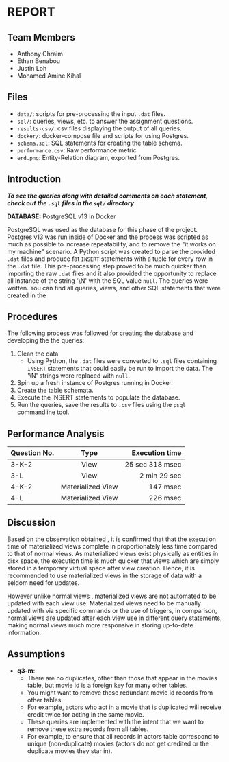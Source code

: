 # REPORT

## Team Members

- Anthony Chraim
- Ethan Benabou
- Justin Loh
- Mohamed Amine Kihal

## Files

- `data/`: scripts for pre-processing the input `.dat` files.
- `sql/`: queries, views, etc. to answer the assignment questions.
- `results-csv/`: csv files displaying the output of all queries.
- `docker/`: docker-compose file and scripts for using Postgres.
- `schema.sql`: SQL statements for creating the table schema.
- `performance.csv`: Raw performance metric
- `erd.png`: Entity-Relation diagram, exported from Postgres.

## Introduction

***To see the queries along with detailed comments on each statement, check out
the `.sql` files in the `sql/` directory***

**DATABASE:** PostgreSQL v13 in Docker

PostgreSQL was used as the database for this phase of the project. Postgres v13
was run inside of Docker and the process was scripted as much as possible to
increase repeatability, and to remove the "it works on my machine" scenario. A
Python script was created to parse the provided `.dat` files and produce fat
`INSERT` statements with a tuple for every row in the `.dat` file. This
pre-processing step proved to be much quicker than importing the raw `.dat`
files and it also provided the opportunity to replace all instance of the string
'\N' with the SQL value `null`. The queries were written. You can find all
queries, views, and other SQL statements that were created in the

## Procedures

The following process was followed for creating the database and developing the
the queries:

1. Clean the data
   - Using Python, the `.dat` files were converted to `.sql` files containing
     `INSERT` statements that could easily be run to import the data. The '\N'
     strings were replaced with `null`.
2. Spin up a fresh instance of Postgres running in Docker.
3. Create the table schemata.
4. Execute the INSERT statements to populate the database.
5. Run the queries, save the results to `.csv` files using the `psql`
   commandline tool.

## Performance Analysis

| Question No.  | Type                   | Execution time  |
| ------------- |:----------------------:| ---------------:|
| 3-K-2         | View                   | 25 sec 318 msec |
| 3-L           | View                   | 2 min 29 sec    |
| 4-K-2         | Materialized View      | 147 msec        |
| 4-L           | Materialized View      | 226 msec        |


## Discussion

Based on the observation obtained , it is confirmed that that the execution time
of materialized views complete in proportionately less time compared to that of
normal views.  As materialized views exist physically as entities in disk space,
the execution time is much quicker that views which are simply stored in a
temporary virtual space after view creation. Hence, it is recommended to use
materialized views in the storage of data with a seldom need for updates.

However unlike normal views , materialized views are not automated to be updated
with each view use. Materialized views need to be manually updated with via
specific commands or the use of triggers, in comparison, normal views are
updated after each view use in different query statements, making normal views
much more responsive in storing up-to-date information.

## Assumptions

- **q3-m**:
  - There are no duplicates, other than those that appear in the movies table,
    but movie id is a foreign key for many other tables.
  - You might want to remove these redundant movie id records from other tables.
  - For example, actors who act in a movie that is duplicated will receive
    credit twice for acting in the same movie.
  - These queries are implemented with the intent that we want to remove these
    extra records from all tables.
  - For example, to ensure that all records in actors table correspond to unique
    (non-duplicate) movies (actors do not get credited or the duplicate movies
    they star in).
